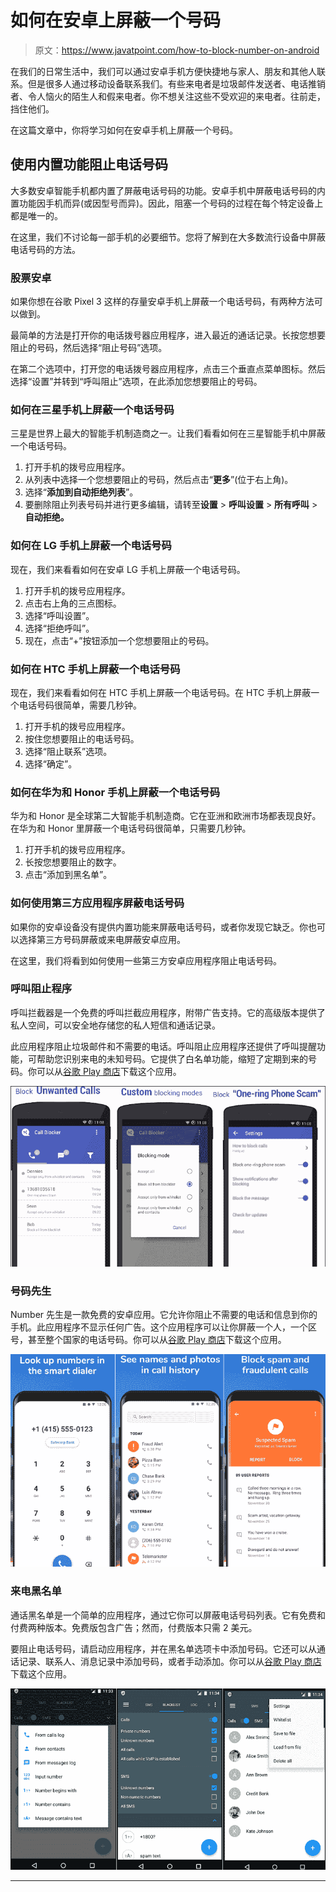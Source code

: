 # 如何在安卓上屏蔽一个号码

> 原文：<https://www.javatpoint.com/how-to-block-number-on-android>

在我们的日常生活中，我们可以通过安卓手机方便快捷地与家人、朋友和其他人联系。但是很多人通过移动设备联系我们。有些来电者是垃圾邮件发送者、电话推销者、令人恼火的陌生人和假来电者。你不想关注这些不受欢迎的来电者。往前走，挡住他们。

在这篇文章中，你将学习如何在安卓手机上屏蔽一个号码。

## 使用内置功能阻止电话号码

大多数安卓智能手机都内置了屏蔽电话号码的功能。安卓手机中屏蔽电话号码的内置功能因手机而异(或因型号而异)。因此，阻塞一个号码的过程在每个特定设备上都是唯一的。

在这里，我们不讨论每一部手机的必要细节。您将了解到在大多数流行设备中屏蔽电话号码的方法。

### 股票安卓

如果你想在谷歌 Pixel 3 这样的存量安卓手机上屏蔽一个电话号码，有两种方法可以做到。

最简单的方法是打开你的电话拨号器应用程序，进入最近的通话记录。长按您想要阻止的号码，然后选择“阻止号码”选项。

在第二个选项中，打开您的电话拨号器应用程序，点击三个垂直点菜单图标。然后选择“设置”并转到“呼叫阻止”选项，在此添加您想要阻止的号码。

### 如何在三星手机上屏蔽一个电话号码

三星是世界上最大的智能手机制造商之一。让我们看看如何在三星智能手机中屏蔽一个电话号码。

1.  打开手机的拨号应用程序。
2.  从列表中选择一个您想要阻止的号码，然后点击“**更多**”(位于右上角)。
3.  选择“**添加到自动拒绝列表**”。
4.  要删除阻止列表号码并进行更多编辑，请转至**设置** > **呼叫设置** > **所有呼叫** > **自动拒绝。**

### 如何在 LG 手机上屏蔽一个电话号码

现在，我们来看看如何在安卓 LG 手机上屏蔽一个电话号码。

1.  打开手机的拨号应用程序。
2.  点击右上角的三点图标。
3.  选择“呼叫设置”。
4.  选择“拒绝呼叫”。
5.  现在，点击“+”按钮添加一个您想要阻止的号码。

### 如何在 HTC 手机上屏蔽一个电话号码

现在，我们来看看如何在 HTC 手机上屏蔽一个电话号码。在 HTC 手机上屏蔽一个电话号码很简单，需要几秒钟。

1.  打开手机的拨号应用程序。
2.  按住您想要阻止的电话号码。
3.  选择“阻止联系”选项。
4.  选择“确定”。

### 如何在华为和 Honor 手机上屏蔽一个电话号码

华为和 Honor 是全球第二大智能手机制造商。它在亚洲和欧洲市场都表现良好。在华为和 Honor 里屏蔽一个电话号码很简单，只需要几秒钟。

1.  打开手机的拨号应用程序。
2.  长按您想要阻止的数字。
3.  点击“添加到黑名单”。

### 如何使用第三方应用程序屏蔽电话号码

如果你的安卓设备没有提供内置功能来屏蔽电话号码，或者你发现它缺乏。你也可以选择第三方号码屏蔽或来电屏蔽安卓应用。

在这里，我们将看到如何使用一些第三方安卓应用程序阻止电话号码。

### 呼叫阻止程序

呼叫拦截器是一个免费的呼叫拦截应用程序，附带广告支持。它的高级版本提供了私人空间，可以安全地存储您的私人短信和通话记录。

此应用程序阻止垃圾邮件和不需要的电话。呼叫阻止应用程序还提供了呼叫提醒功能，可帮助您识别来电的未知号码。它提供了白名单功能，缩短了定期到来的号码。你可以从[谷歌 Play 商店](https://play.google.com/store/apps/details?id=com.netqin.mm)下载这个应用。

![How to block a number on Android](img/e92428508cf19c9c277bec2e8e06bfc0.png)

### 号码先生

Number 先生是一款免费的安卓应用。它允许你阻止不需要的电话和信息到你的手机。此应用程序不显示任何广告。这个应用程序可以让你屏蔽一个人，一个区号，甚至整个国家的电话号码。你可以从[谷歌 Play 商店](https://play.google.com/store/apps/details?id=com.mrnumber.blocker&hl=en)下载这个应用。

![How to block a number on Android](img/e798d3c2284210cd6feb206865b0d5e1.png)

### 来电黑名单

通话黑名单是一个简单的应用程序，通过它你可以屏蔽电话号码列表。它有免费和付费两种版本。免费版包含广告；然而，付费版本只需 2 美元。

要阻止电话号码，请启动应用程序，并在黑名单选项卡中添加号码。它还可以从通话记录、联系人、消息记录中添加号码，或者手动添加。你可以从[谷歌 Play 商店](https://play.google.com/store/apps/details?id=com.vladlee.easyblacklist)下载这个应用。

![How to block a number on Android](img/84f77d6d5a4e1c06ace9ee3825ccabc0.png)

* * *